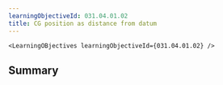 ```yaml
---
learningObjectiveId: 031.04.01.02
title: CG position as distance from datum
---
```


```tsx eval
<LearningOBjectives learningObjectiveId={031.04.01.02} />
```

## Summary

